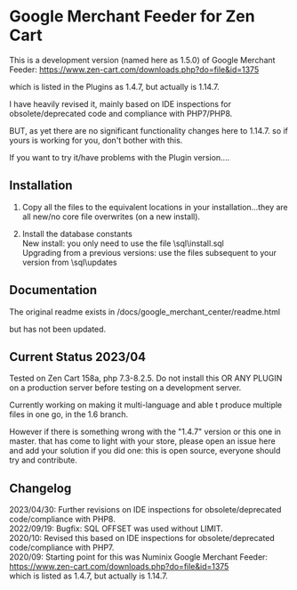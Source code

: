 # Google Merchant Feeder for Zen Cart
This is a development version (named here as 1.5.0) of Google Merchant Feeder: https://www.zen-cart.com/downloads.php?do=file&id=1375

which is listed in the Plugins as 1.4.7, but actually is 1.14.7.

I have heavily revised it, mainly based on IDE inspections for obsolete/deprecated code and compliance with PHP7/PHP8.

BUT, as yet there are no significant functionality changes here to 1.14.7. so if yours is working for you, don't bother with this.

If you want to try it/have problems with the Plugin version....

## Installation
1. Copy all the files to the equivalent locations in your installation...they are all new/no core file overwrites (on a new install).

1. Install the database constants  
New install: you only need to use the file \sql\install.sql  
Upgrading from a previous versions: use the files subsequent to your version from \sql\updates

## Documentation
The original readme exists in /docs/google_merchant_center/readme.html

but has not been updated.

## Current Status 2023/04
Tested on Zen Cart 158a, php 7.3-8.2.5.
Do not install this OR ANY PLUGIN on a production server before testing on a development server.

Currently working on making it multi-language and able t produce multiple files in one go, in the 1.6 branch.

However if there is something wrong with the "1.4.7" version or this one in master.  that has come to light with your store, please open an issue here and add your solution if you did one: this is open source, everyone should try and contribute.

## Changelog
2023/04/30: Further revisions on IDE inspections for obsolete/deprecated code/compliance with PHP8.  
2022/09/19: Bugfix: SQL OFFSET was used without LIMIT.  
2020/10: Revised this based on IDE inspections for obsolete/deprecated code/compliance with PHP7.  
2020/09: Starting point for this was Numinix Google Merchant Feeder: https://www.zen-cart.com/downloads.php?do=file&id=1375  
which is listed as 1.4.7, but actually is 1.14.7.
